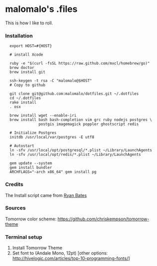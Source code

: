 malomalo's .files
=================

This is how I like to roll.

### Installation

      export HOST=#{HOST}

      # install Xcode

      ruby -e "$(curl -fsSL https://raw.github.com/mxcl/homebrew/go)"
      brew doctor
      brew install git

      ssh-keygen -t rsa -C "malomalo@$HOST"
      # Copy to github

      git clone git@github.com:malomalo/dotfiles.git ~/.dotfiles
      cd ~/.dotfiles
      rake install
      . osx

      brew install wget --enable-iri
      brew install bash bash-completion vim grc ruby nodejs postgres \
                   postgis imagemagick poppler ghostscript redis
      
      # Initialize Postgres
      initdb /usr/local/var/postgres -E utf8

      # Autostart
      ln -sfv /usr/local/opt/postgresql/*.plist ~/Library/LaunchAgents
      ln -sfv /usr/local/opt/redis/*.plist ~/Library/LaunchAgents

      gem update --system
      gem install bundler
      ARCHFLAGS="-arch x86_64" gem install pg

### Credits

The Install script came from [Ryan Bates](http://github.com/ryanb/dotfiles)

### Sources

Tomorrow color scheme: https://github.com/chriskempson/tomorrow-theme

### Terminal setup

1. Install Tomorrow Theme
2. Set font to (Andale Mono, 12pt) [other options:
   http://hivelogic.com/articles/top-10-programming-fonts/]
